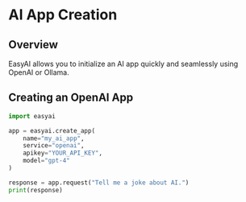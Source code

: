 # AI App Creation

## Overview
EasyAI allows you to initialize an AI app quickly and seamlessly using OpenAI or Ollama.

## Creating an OpenAI App

```python
import easyai

app = easyai.create_app(
    name="my_ai_app",
    service="openai",
    apikey="YOUR_API_KEY",
    model="gpt-4"
)

response = app.request("Tell me a joke about AI.")
print(response)
```
